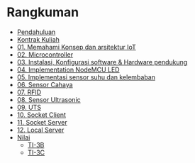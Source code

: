 # Rangkuman

* [Pendahuluan](README.md)
* [Kontrak Kuliah](00/kontrak.md)
* [01. Memahami Konsep dan arsitektur IoT]()
* [02. Microcontroller]()
* [03. Instalasi, Konfigurasi software & Hardware pendukung](01/01.installasi-dan-konfigurasi.md)
* [04. Implementation NodeMCU LED](02/02-led.md)
* [05. Implementasi sensor suhu dan kelembaban](03/05-Sensor-suhu-dan-kelembaban.md)
* [06. Sensor Cahaya](04/06-sensor-cahaya.md)
* [07. RFID](05/06-rfid.md)
* [08. Sensor Ultrasonic](06/07-ultrasonic.md)
* [09. UTS]()
* [10. Socket Client](07/07-socket-client.md)
* [11. Socket Server](08/08-socket-server.md)
* [12. Local Server](09/09-local-server.md)
* [Nilai]()
    + [TI-3B](nilai/01-ti-3b.md)
    + [TI-3C](nilai/02-ti-3c.md)